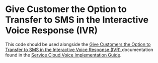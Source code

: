 # Give Customer the Option to Transfer to SMS in the Interactive Voice Response (IVR)

This code should be used alongside the [Give Customers the Option to Transfer to SMS in the Interactive Voice Response (IVR)
](https://developer.salesforce.com/docs/atlas.en-us.voice_developer_guide.meta/voice_developer_guide/voice_example_sms_transfer_ivr.htm) documentation found in the [Service Cloud Voice Implementation Guide](https://developer.salesforce.com/docs/atlas.en-us.voice_developer_guide.meta/voice_developer_guide/voice_intro.htm).
